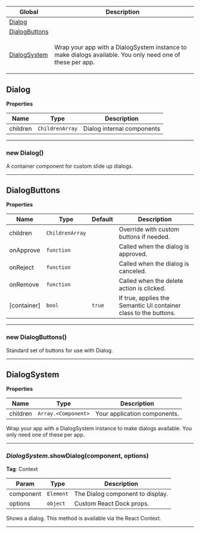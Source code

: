## 

<table>
  <thead>
    <tr>
      <th>Global</th><th>Description</th>
    </tr>
  </thead>
  <tbody>
<tr>
    <td><a href="#Dialog">Dialog</a></td>
    <td></td>
    </tr>
<tr>
    <td><a href="#DialogButtons">DialogButtons</a></td>
    <td></td>
    </tr>
<tr>
    <td><a href="#DialogSystem">DialogSystem</a></td>
    <td><p>Wrap your app with a DialogSystem instance to make dialogs available. You only need one of these per app.</p>
</td>
    </tr>
</tbody>
</table>

<a name="Dialog"></a>

## Dialog
**Properties**

| Name | Type | Description |
| --- | --- | --- |
| children | <code>ChildrenArray</code> | Dialog internal components |


* * *

<a name="new_Dialog_new"></a>

### new Dialog()
A container component for custom slide up dialogs.


* * *

<a name="DialogButtons"></a>

## DialogButtons
**Properties**

| Name | Type | Default | Description |
| --- | --- | --- | --- |
| children | <code>ChildrenArray</code> |  | Override with custom buttons if needed. |
| onApprove | <code>function</code> |  | Called when the dialog is approved. |
| onReject | <code>function</code> |  | Called when the dialog is canceled. |
| onRemove | <code>function</code> |  | Called when the delete action is clicked. |
| [container] | <code>bool</code> | <code>true</code> | If true, applies the Semantic UI container class to the buttons. |


* * *

<a name="new_DialogButtons_new"></a>

### new DialogButtons()
Standard set of buttons for use with Dialog.


* * *

<a name="DialogSystem"></a>

## DialogSystem
**Properties**

| Name | Type | Description |
| --- | --- | --- |
| children | <code>Array.&lt;Component&gt;</code> | Your application components. |

Wrap your app with a DialogSystem instance to make dialogs available. You only need one of these per app.


* * *

<a name="DialogSystem.showDialog"></a>

### *DialogSystem*.showDialog(component, options)
**Tag**: Context  

| Param | Type | Description |
| --- | --- | --- |
| component | <code>Element</code> | The Dialog component to display. |
| options | <code>object</code> | Custom React Dock props. |

Shows a dialog. This method is available via the React Context.


* * *

